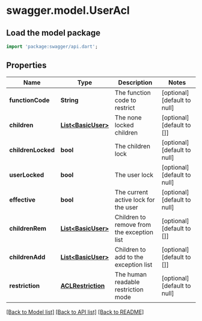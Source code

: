 # swagger.model.UserAcl

## Load the model package
```dart
import 'package:swagger/api.dart';
```

## Properties
Name | Type | Description | Notes
------------ | ------------- | ------------- | -------------
**functionCode** | **String** | The function code to restrict | [optional] [default to null]
**children** | [**List&lt;BasicUser&gt;**](BasicUser.md) | The none locked children | [optional] [default to []]
**childrenLocked** | **bool** | The children lock | [optional] [default to null]
**userLocked** | **bool** | The user lock | [optional] [default to null]
**effective** | **bool** | The current active lock for the user | [optional] [default to null]
**childrenRem** | [**List&lt;BasicUser&gt;**](BasicUser.md) | Children to remove from the exception list | [optional] [default to []]
**childrenAdd** | [**List&lt;BasicUser&gt;**](BasicUser.md) | Children to add to the exception list | [optional] [default to []]
**restriction** | [**ACLRestriction**](ACLRestriction.md) | The human readable restriction mode | [optional] [default to null]

[[Back to Model list]](../README.md#documentation-for-models) [[Back to API list]](../README.md#documentation-for-api-endpoints) [[Back to README]](../README.md)


